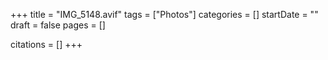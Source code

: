 +++
title = "IMG_5148.avif"
tags = ["Photos"]
categories = []
startDate = ""
draft = false
pages = []

citations = []
+++
